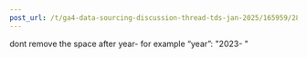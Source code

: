 ```yaml
---
post_url: /t/ga4-data-sourcing-discussion-thread-tds-jan-2025/165959/28
---
```

dont remove the space after year- for example “year”: "2023- "